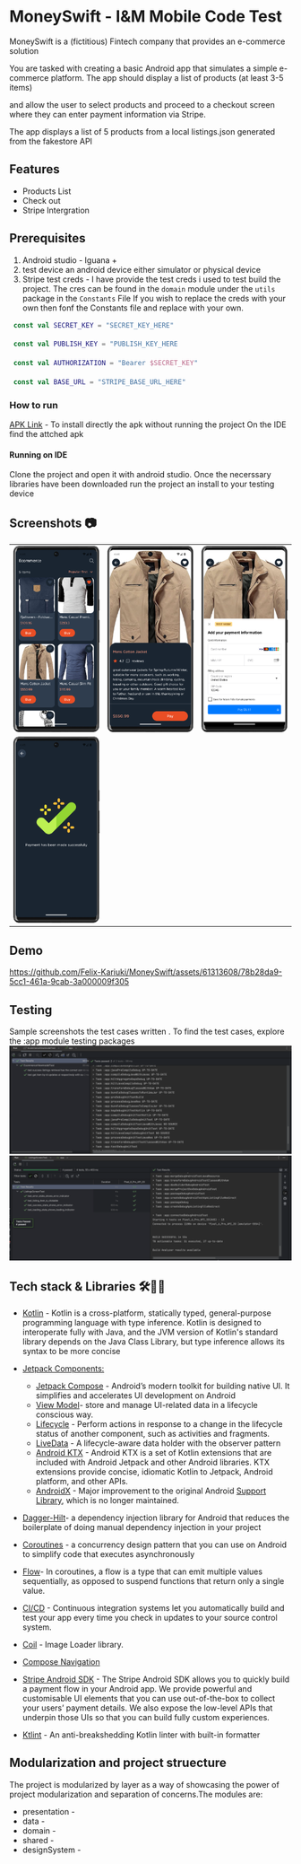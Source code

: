 # MoneySwift - I&M Mobile Code Test 

MoneySwift is a (fictitious) Fintech company that provides an e-commerce solution

You are tasked with creating a basic Android app that simulates a simple e-
commerce platform. The app should display a list of products (at least 3-5 items)

and allow the user to select products and proceed to a checkout screen where
they can enter payment information via Stripe.

The app displays a list of 5 products from a local listings.json generated from the fakestore API 


## Features
 - Products List
 - Check out
 - Stripe Intergration

## Prerequisites

1. Android studio - Iguana +
2. test device an android device either simulator or physical device
3. Stripe test creds -  I have provide the test creds i used to test build the project. The cres can be found in the `domain` module under the `utils` package in the `Constants` File
   If you wish to replace the creds with your own then fonf the Constants file and replace with your own. 

```KOTLIN
 const val SECRET_KEY = "SECRET_KEY_HERE"

 const val PUBLISH_KEY = "PUBLISH_KEY_HERE

 const val AUTHORIZATION = "Bearer $SECRET_KEY"

 const val BASE_URL = "STRIPE_BASE_URL_HERE"

```

  ### How to run

[APK Link]() - To install directly the apk without running the project On the IDE find the attched apk

#### Running on IDE
Clone the project and open it with android studio. Once the necerssary libraries have been downloaded run the project an install to your testing device


## **Screenshots 📷**
| | | |
|:-------------------------:|:-------------------------:|:-------------------------:|
|<img src="./screenshots/listings_screen.png" width="300"> | <img src="./screenshots/checkout.png" width="300"> | <img src="./screenshots/stripe_screen.png" width="300"> |
|<img src="./screenshots/success_screen.png" width="300">  | 

## Demo

https://github.com/Felix-Kariuki/MoneySwift/assets/61313608/78b28da9-5cc1-461a-9cab-3a000009f305

## Testing 
Sample screenshots the test cases written . To find the test cases, explore the :app module testing packages
 <img src="./screenshots/test_one.png"> 
 <img src="./screenshots/test_two.png"> 


## **Tech stack & Libraries 🛠️👨‍💻**
 - [Kotlin](https://kotlinlang.org/docs/reference/) - Kotlin is a cross-platform, statically typed, general-purpose programming language with type inference. Kotlin is designed to interoperate fully with Java, and the JVM version of Kotlin's standard library depends on the Java Class Library, but type inference allows its syntax to be more concise
 * [Jetpack Components:](https://developer.android.com/topic/architecture?gclid=Cj0KCQjw8O-VBhCpARIsACMvVLOH1satX45o9f4PMQ4Sxr7bG9myl6-KZL9nYda8PJsHV7m2uJL8bzgaAmqiEALw_wcB&gclsrc=aw.ds)
    * [Jetpack Compose](https://developer.android.com/jetpack/compose?gclid=Cj0KCQjwhqaVBhCxARIsAHK1tiMMwHsxQ8Z25jyEdtLha9erq11wROoEfL6RqpGMprgbDTNuMO3_Ri8aAu5EEALw_wcB&gclsrc=aw.ds) -  Android’s modern toolkit for building native UI. It simplifies and accelerates UI development on Android
    * [View Model](https://developer.android.com/topic/libraries/architecture/viewmodel)-  store and manage UI-related data in a lifecycle conscious way.
    * [Lifecycle]( https://developer.android.com/topic/libraries/architecture/lifecycle) - Perform actions in response to a change in the lifecycle status of another component, such as activities and fragments.
    * [LiveData](https://developer.android.com/topic/libraries/architecture/livedata.html) - A lifecycle-aware data holder with the observer pattern
    * [Android KTX](https://developer.android.com/kotlin/ktx.html) - Android KTX is a set of Kotlin extensions that are included with Android Jetpack and other Android libraries. KTX extensions provide concise, idiomatic Kotlin to Jetpack, Android platform, and other APIs.
    * [AndroidX](https://developer.android.com/jetpack/androidx) - Major improvement to the original Android [Support Library](https://developer.android.com/topic/libraries/support-library/index), which is no longer maintained.


* [Dagger-Hilt](https://dagger.dev/hilt/)- a dependency injection library for Android that reduces the boilerplate of doing manual dependency injection in your project

* [Coroutines](https://developer.android.com/kotlin/coroutines) - a concurrency design pattern that you can use on Android to simplify code that executes asynchronously
* [Flow](https://developer.android.com/kotlin/flow)- In coroutines, a flow is a type that can emit multiple values sequentially, as opposed to suspend functions that return only a single value.

* [CI/CD](https://codemagic.io/android-continuous-integration/) - Continuous integration systems let you automatically build and test your app every time you check in updates to your source control system. 

* [Coil](https://coil-kt.github.io/coil/compose/) - Image Loader library.

 * [Compose Navigation]()
 * [Stripe Android SDK](https://docs.stripe.com/libraries/android) - The Stripe Android SDK allows you to quickly build a payment flow in your Android app. We provide powerful and customisable UI elements that you can use out-of-the-box to collect your users’ payment details. We also expose the low-level APIs that underpin those UIs so that you can build fully custom experiences.
 * [Ktlint](https://github.com/pinterest/ktlint) - An anti-breakshedding Kotlin linter with built-in formatter

## Modularization and project struecture
The project is modularized by layer as a way of showcasing the power of project modularization and separation of concerns.The modules are:
- presentation - 
- data - 
- domain - 
- shared - 
- designSystem - 
